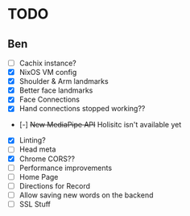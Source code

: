 # TODO

## Ben

- [ ] Cachix instance?
- [x] NixOS VM config
- [x] Shoulder & Arm landmarks
- [x] Better face landmarks
- [x] Face Connections
- [x] Hand connections stopped working??
- [-] ~~New MediaPipe API~~ Holisitc isn't available yet
- [x] Linting?
- [ ] Head meta
- [x] Chrome CORS??
- [ ] Performance improvements
- [ ] Home Page
- [ ] Directions for Record
- [ ] Allow saving new words on the backend
- [ ] SSL Stuff
